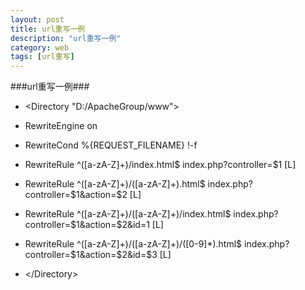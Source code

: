 ```yaml
---
layout: post
title: url重写一例
description: "url重写一例"
category: web
tags: [url重写]
---
```

###url重写一例###

* &lt;Directory "D:/ApacheGroup/www"&gt;
* RewriteEngine on
* RewriteCond %{REQUEST_FILENAME} !-f
* RewriteRule ^([a-zA-Z]+)/index.html$  index.php?controller=$1 [L]
* RewriteRule ^([a-zA-Z]+)/([a-zA-Z]+).html$  index.php?controller=$1&action=$2 [L]
* RewriteRule ^([a-zA-Z]+)/([a-zA-Z]+)/index.html$  index.php?controller=$1&action=$2&id=1 [L]
* RewriteRule ^([a-zA-Z]+)/([a-zA-Z]+)/([0-9]*).html$  index.php?controller=$1&action=$2&id=$3 [L]


* &lt;/Directory&gt;
